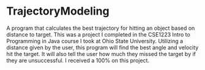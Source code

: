 # TrajectoryModeling
A program that calculates the best trajectory for hitting an object based on distance to target.
This was a project I completed in the CSE1223 Intro to Programming in Java course I took at Ohio State University. Utilizing a distance given by the user, this program will find the best angle and velocity hit the target. It will also tell the user how much they missed the target by if they are unsuccessful. I received a 100% on this project.
